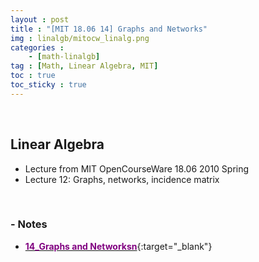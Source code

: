 ```yaml
---
layout : post
title : "[MIT 18.06 14] Graphs and Networks"
img : linalgb/mitocw_linalg.png
categories : 
    - [math-linalgb]
tag : [Math, Linear Algebra, MIT]
toc : true
toc_sticky : true
---
```


<br/>

## Linear Algebra

- Lecture from MIT OpenCourseWare 18.06 2010 Spring
- Lecture 12: Graphs, networks, incidence matrix

<br/>

### - Notes

- [<span style="color:purple">**14_Graphs and Networksn**</span>](https://drive.google.com/file/d/1_dW2v22rLmNTMxGUlv02JshxRSAPtgUH/view?usp=share_link){:target="_blank"}